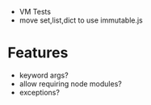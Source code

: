 - VM Tests
- move set,list,dict to use immutable.js

# Features
- keyword args?
- allow requiring node modules?
- exceptions?
